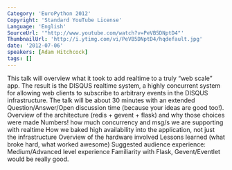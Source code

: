 ```yaml
---
Category: 'EuroPython 2012'
Copyright: 'Standard YouTube License'
Language: 'English'
SourceUrl: '"http://www.youtube.com/watch?v=PeVB5DNptD4"'
ThumbnailUrl: 'http://i.ytimg.com/vi/PeVB5DNptD4/hqdefault.jpg'
date: '2012-07-06'
speakers: [Adam Hitchcock]
tags: []
---
```

This talk will overview what it took to add realtime to a truly “web scale”
app. The result is the DISQUS realtime system, a highly concurrent system for
allowing web clients to subscribe to arbitrary events in the DISQUS
infrastructure. The talk will be about 30 minutes with an extended
Question/Answer/Open discussion time (because your ideas are good too!).
Overview of the architecture (redis + gevent + flask) and why those choices
were made Numbers! how much concurrency and msg/s we are supporting with
realtime How we baked high availability into the application, not just the
infrastructure Overview of the hardware involved Lessons learned (what broke
hard, what worked awesome) Suggested audience experience: Medium/Advanced
level experience Familiarity with Flask, Gevent/Eventlet would be really good.

